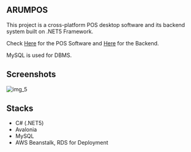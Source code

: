 ## ARUMPOS

This project is a cross-platform POS desktop software and its backend system built on .NET5 Framework.

Check [Here](https://github.com/yansigit/ARUMPOS/tree/master/ARUMPOS) for the POS Software and [Here](https://github.com/yansigit/ARUMPOS/tree/master/DotnetAWSBeanstalkBackend) for the Backend.

MySQL is used for DBMS.

## Screenshots

![img_5](https://user-images.githubusercontent.com/44089734/150043623-db4f3b51-262e-412a-8e6d-496145404108.png)

## Stacks

- C# (.NET5)
- Avalonia
- MySQL
- AWS Beanstalk, RDS for Deployment
